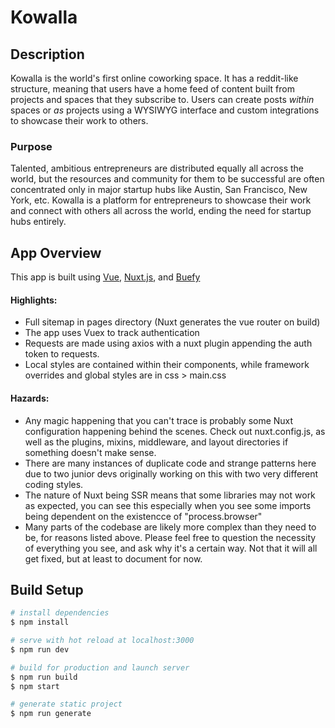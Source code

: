 # Kowalla

## Description
Kowalla is the world's first online coworking space. It has a reddit-like structure, meaning that users have a home feed of content built from projects and spaces that they subscribe to. Users can create posts _within_ spaces or _as_ projects using a WYSIWYG interface and custom integrations to showcase their work to others.

### Purpose

Talented, ambitious entrepreneurs are distributed equally all across the world, but the resources and community for them to be successful are often concentrated only in major startup hubs like Austin, San Francisco, New York, etc. Kowalla is a platform for entrepreneurs to showcase their work and connect with others all across the world, ending the need for startup hubs entirely.

## App Overview

This app is built using [Vue](https://vuejs.org/), [Nuxt.js](https://nuxtjs.org), and [Buefy](https://buefy.org/documentation)

#### Highlights:
- Full sitemap in pages directory (Nuxt generates the vue router on build)
- The app uses Vuex to track authentication
- Requests are made using axios with a nuxt plugin appending the auth token to requests.
- Local styles are contained within their components, while framework overrides and global styles
are in css > main.css

#### Hazards:
- Any magic happening that you can't trace is probably some Nuxt
configuration happening behind the scenes. Check out nuxt.config.js, as well as the plugins,
mixins, middleware, and layout directories if something doesn't make sense.
- There are many instances of duplicate code and strange patterns here due to two junior
devs originally working on this with two very different coding styles.
- The nature of Nuxt being SSR means that some libraries may not work as expected,
you can see this especially when you see some imports being dependent on the existencce of
"process.browser"
- Many parts of the codebase are likely more complex than they need to be,
for reasons listed above. Please feel free to question the necessity of everything you see,
and ask why it's a certain way. Not that it will all get fixed, but at least to document for now.

## Build Setup

```bash
# install dependencies
$ npm install

# serve with hot reload at localhost:3000
$ npm run dev

# build for production and launch server
$ npm run build
$ npm start

# generate static project
$ npm run generate
```
